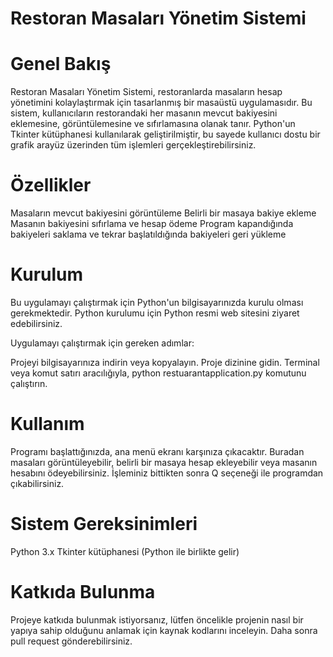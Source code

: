 # Restoran Masaları Yönetim Sistemi
# Genel Bakış
Restoran Masaları Yönetim Sistemi, restoranlarda masaların hesap yönetimini kolaylaştırmak için tasarlanmış bir masaüstü uygulamasıdır. Bu sistem, kullanıcıların restorandaki her masanın mevcut bakiyesini eklemesine, görüntülemesine ve sıfırlamasına olanak tanır. Python'un Tkinter kütüphanesi kullanılarak geliştirilmiştir, bu sayede kullanıcı dostu bir grafik arayüz üzerinden tüm işlemleri gerçekleştirebilirsiniz.

# Özellikler
Masaların mevcut bakiyesini görüntüleme
Belirli bir masaya bakiye ekleme
Masanın bakiyesini sıfırlama ve hesap ödeme
Program kapandığında bakiyeleri saklama ve tekrar başlatıldığında bakiyeleri geri yükleme


# Kurulum
Bu uygulamayı çalıştırmak için Python'un bilgisayarınızda kurulu olması gerekmektedir. Python kurulumu için Python resmi web sitesini ziyaret edebilirsiniz.

Uygulamayı çalıştırmak için gereken adımlar:

Projeyi bilgisayarınıza indirin veya kopyalayın.
Proje dizinine gidin.
Terminal veya komut satırı aracılığıyla, python restuarantapplication.py komutunu çalıştırın.

# Kullanım
Programı başlattığınızda, ana menü ekranı karşınıza çıkacaktır. Buradan masaları görüntüleyebilir, belirli bir masaya hesap ekleyebilir veya masanın hesabını ödeyebilirsiniz. İşleminiz bittikten sonra Q seçeneği ile programdan çıkabilirsiniz.

# Sistem Gereksinimleri

Python 3.x
Tkinter kütüphanesi (Python ile birlikte gelir)

# Katkıda Bulunma
Projeye katkıda bulunmak istiyorsanız, lütfen öncelikle projenin nasıl bir yapıya sahip olduğunu anlamak için kaynak kodlarını inceleyin. Daha sonra pull request gönderebilirsiniz.










